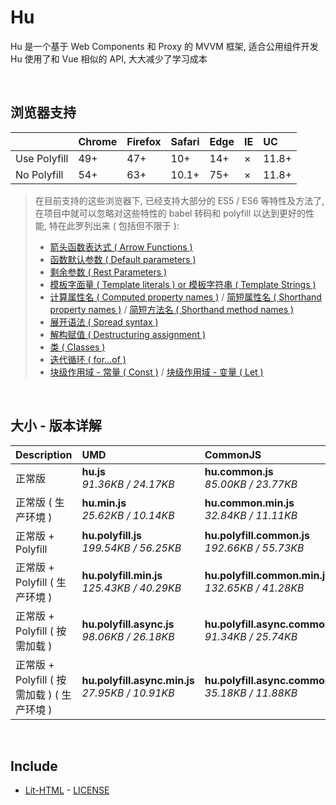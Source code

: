 # Hu
Hu 是一个基于 Web Components 和 Proxy 的 MVVM 框架, 适合公用组件开发<br>
Hu 使用了和 Vue 相似的 API, 大大减少了学习成本

<br>

## 浏览器支持

|              | Chrome | Firefox | Safari | Edge | IE | UC    |
| :-           | :-     | :-      | :-     | :-   | :- | :-    |
| Use Polyfill | 49+    | 47+     | 10+    | 14+  | ×  | 11.8+ |
| No Polyfill  | 54+    | 63+     | 10.1+  | 75+  | ×  | 11.8+ |

> 在目前支持的这些浏览器下, 已经支持大部分的 ES5 / ES6 等特性及方法了,<br>
> 在项目中就可以忽略对这些特性的 babel 转码和 polyfill 以达到更好的性能, 特在此罗列出来 ( 包括但不限于 ): <br>
  > - [箭头函数表达式 ( Arrow Functions )](https://developer.mozilla.org/zh-CN/docs/Web/JavaScript/Reference/Functions/Arrow_functions)
  > - [函数默认参数 ( Default parameters )](https://developer.mozilla.org/zh-CN/docs/Web/JavaScript/Reference/Functions/Default_parameters)
  > - [剩余参数 ( Rest Parameters )](https://developer.mozilla.org/zh-CN/docs/Web/JavaScript/Reference/Functions/Rest_parameters)
  > - [模板字面量 ( Template literals ) or 模板字符串 ( Template Strings )](https://developer.mozilla.org/zh-CN/docs/Web/JavaScript/Reference/template_strings)
  > - [计算属性名 ( Computed property names )](https://developer.mozilla.org/zh-CN/docs/Web/JavaScript/Reference/Operators/Object_initializer#计算属性名) / [简短属性名 ( Shorthand property names )](https://developer.mozilla.org/zh-CN/docs/Web/JavaScript/Reference/Operators/Object_initializer#属性定义) / [简短方法名 ( Shorthand method names )](https://developer.mozilla.org/zh-CN/docs/Web/JavaScript/Reference/Operators/Object_initializer#方法定义)
  > - [展开语法 ( Spread syntax )](https://developer.mozilla.org/zh-CN/docs/Web/JavaScript/Reference/Operators/Spread_syntax)
  > - [解构赋值 ( Destructuring assignment )](https://developer.mozilla.org/zh-CN/docs/Web/JavaScript/Reference/Operators/Destructuring_assignment)
  > - [类 ( Classes )](https://developer.mozilla.org/zh-CN/docs/Web/JavaScript/Reference/Classes)
  > - [迭代循环 ( for...of )](https://developer.mozilla.org/zh-CN/docs/Web/JavaScript/Reference/Statements/for...of)
  > - [块级作用域 - 常量 ( Const )](https://developer.mozilla.org/zh-CN/docs/Web/JavaScript/Reference/Statements/const) / [块级作用域 - 变量 ( Let )](https://developer.mozilla.org/zh-CN/docs/Web/JavaScript/Reference/Statements/let)

<br>

## 大小 - 版本详解
| Description | UMD | CommonJS | ES Module |
| :- | :- | :- | :- |
| 正常版 | **hu.js**<br>*91.36KB / 24.17KB* | **hu.common.js**<br>*85.00KB / 23.77KB* | **hu.esm.js**<br>*84.98KB / 23.75KB* |
| 正常版 ( 生产环境 ) | **hu.min.js**<br>*25.62KB / 10.14KB* | **hu.common.min.js**<br>*32.84KB / 11.11KB* | **hu.esm.min.js**<br>*25.45KB / 10.06KB* |
| 正常版 + Polyfill | **hu.polyfill.js**<br>*199.54KB / 56.25KB* | **hu.polyfill.common.js**<br>*192.66KB / 55.73KB* | **hu.polyfill.esm.js**<br>*192.65KB / 55.72KB* |
| 正常版 + Polyfill ( 生产环境 ) | **hu.polyfill.min.js**<br>*125.43KB / 40.29KB* | **hu.polyfill.common.min.js**<br>*132.65KB / 41.28KB* | **hu.polyfill.esm.min.js**<br>*125.26KB / 40.22KB* |
| 正常版 + Polyfill ( 按需加载 ) | **hu.polyfill.async.js**<br>*98.06KB / 26.18KB* | **hu.polyfill.async.common.js**<br>*91.34KB / 25.74KB* | **hu.polyfill.async.esm.js**<br>*91.32KB / 25.73KB* |
| 正常版 + Polyfill ( 按需加载 ) ( 生产环境 ) | **hu.polyfill.async.min.js**<br>*27.95KB / 10.91KB* | **hu.polyfill.async.common.min.js**<br>*35.18KB / 11.88KB* | **hu.polyfill.async.esm.min.js**<br>*27.78KB / 10.84KB* |

<br>

## Include
  - [Lit-HTML](https://github.com/Polymer/lit-html) \- [LICENSE](https://github.com/Polymer/lit-html/blob/master/LICENSE)